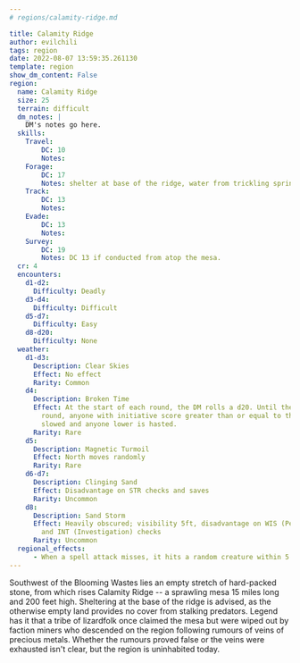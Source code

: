 ```yaml
---
# regions/calamity-ridge.md

title: Calamity Ridge
author: evilchili
tags: region
date: 2022-08-07 13:59:35.261130
template: region
show_dm_content: False
region:
  name: Calamity Ridge
  size: 25
  terrain: difficult
  dm_notes: |
    DM's notes go here.
  skills:
    Travel:
        DC: 10
        Notes:
    Forage:
        DC: 17
        Notes: shelter at base of the ridge, water from trickling springs
    Track:
        DC: 13
        Notes:
    Evade:
        DC: 13
        Notes:
    Survey:
        DC: 19
        Notes: DC 13 if conducted from atop the mesa.
  cr: 4
  encounters:
    d1-d2:
      Difficulty: Deadly
    d3-d4:
      Difficulty: Difficult
    d5-d7:
      Difficulty: Easy
    d8-d20:
      Difficulty: None
  weather:
    d1-d3:
      Description: Clear Skies
      Effect: No effect
      Rarity: Common
    d4:
      Description: Broken Time
      Effect: At the start of each round, the DM rolls a d20. Until the start of the next
        round, anyone with initiative score greater than or equal to the DM's roll is
        slowed and anyone lower is hasted.
      Rarity: Rare
    d5:
      Description: Magnetic Turmoil
      Effect: North moves randomly
      Rarity: Rare
    d6-d7:
      Description: Clinging Sand
      Effect: Disadvantage on STR checks and saves
      Rarity: Uncommon
    d8:
      Description: Sand Storm
      Effect: Heavily obscured; visibility 5ft, disadvantage on WIS (Perception) checks
        and INT (Investigation) checks
      Rarity: Uncommon
  regional_effects:
      - When a spell attack misses, it hits a random creature within 5 feet instead
---
```


Southwest of the Blooming Wastes lies an empty stretch of hard-packed stone, from which rises Calamity Ridge -- a sprawling mesa 15 miles long and 200 feet high. Sheltering at the base of the ridge is advised, as the otherwise empty land provides no cover from stalking predators. Legend has it that a tribe of lizardfolk once claimed the mesa but were wiped out by faction miners who descended on the region following rumours of veins of precious metals. Whether the rumours proved false or the veins were exhausted isn't clear, but the region is uninhabited today.
